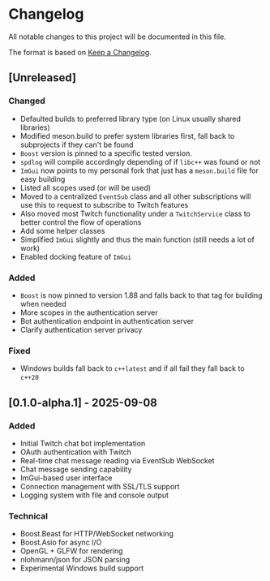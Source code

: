 # Changelog

All notable changes to this project will be documented in this file.

The format is based on [Keep a Changelog](https://keepachangelog.com/en/1.0.0/).

## [Unreleased]
### Changed
- Defaulted builds to preferred library type (on Linux usually shared libraries)
- Modified meson.build to prefer system libraries first, fall back to subprojects if they can't be found
- `Boost` version is pinned to a specific tested version.
- `spdlog` will compile accordingly depending of if `libc++` was found or not
- `ImGui` now points to my personal fork that just has a `meson.build` file for easy building
- Listed all scopes used (or will be used)
- Moved to a centralized `EventSub` class and all other subscriptions will use this to request to subscribe to Twitch features
- Also moved most Twitch functionality under a `TwitchService` class to better control the flow of operations
- Add some helper classes
- Simplified `ImGui` slightly and thus the main function (still needs a lot of work)
- Enabled docking feature of `ImGui`

### Added
- `Boost` is now pinned to version 1.88 and falls back to that tag for building when needed
- More scopes in the authentication server
- Bot authentication endpoint in authentication server
- Clarify authentication server privacy

### Fixed
- Windows builds fall back to `c++latest` and if all fail they fall back to `c++20`

## [0.1.0-alpha.1] - 2025-09-08
### Added
- Initial Twitch chat bot implementation
- OAuth authentication with Twitch
- Real-time chat message reading via EventSub WebSocket
- Chat message sending capability
- ImGui-based user interface
- Connection management with SSL/TLS support
- Logging system with file and console output

### Technical
- Boost.Beast for HTTP/WebSocket networking
- Boost.Asio for async I/O
- OpenGL + GLFW for rendering
- nlohmann/json for JSON parsing
- Experimental Windows build support
